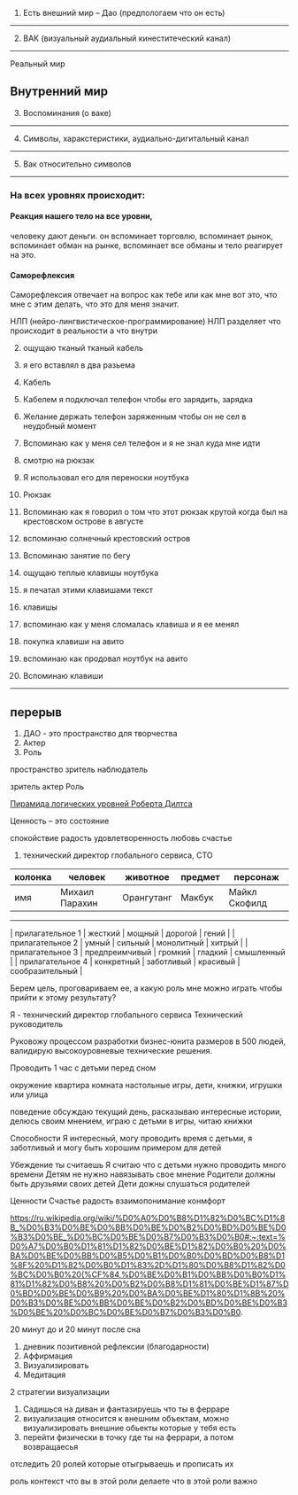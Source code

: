 1. Есть внешний мир – Дао (предпологаем что он есть)

---

2. ВАК (визуальный аудиальный кинеститеческий канал)

---

Реальный мир

## Внутренний мир

3. Воспоминания (о ваке)

---

4. Символы, харакстеристики, аудиально-дигитальный канал

---

5. Вак относительно символов

---

### На всех уровнях происходит:

#### Реакция нашего тело на все уровни,

человеку дают деньги. он вспоминает торговлю, вспоминает рынок, вспоминает обман на рынке, вспоминает все обманы и тело реагирует на это.

#### Саморефлексия

Саморефлексия отвечает на вопрос как тебе или как мне вот это, что мне с этим делать, что это для меня значит.

НЛП (нейро-лингвистическое-программирование)
НЛП разделяет что происходит в реальности а что внутри

2. ощущаю тканый тканый кабель
3. я его вставлял в два разьема
4. Кабель
5. Кабелем я подключал телефон чтобы его зарядить, зарядка
6. Желание держать телефон заряженным чтобы он не сел в неудобный момент
7. Вспоминаю как у меня сел телефон и я не знал куда мне идти

8. смотрю на рюкзак
9. Я использовал его для переноски ноутбука
10. Рюкзак
11. Вспоминаю как я говорил о том что этот рюкзак крутой когда был на крестовском острове в августе
12. вспоминаю солнечный крестовский остров
13. Вспоминаю занятие по бегу

14. ощущаю теплые клавишы ноутбука
15. я печатал этими клавишами текст
16. клавишы
17. вспоминаю как у меня сломалась клавиша и я ее менял
18. покупка клавиши на авито
19. вспоминаю как продовал ноутбук на авито
20. Вспоминаю клавиши

---

## перерыв

1. ДАО - это пространство для творчества
2. Актер
3. Роль

пространство
зритель
наблюдатель

зритель
актер
Роль

[Пирамида логических уровней Роберта Дилтса](https://www.google.com/url?sa=i&url=http%3A%2F%2Fwww.artcoach.biz%2F2012%2F11%2Fkak-primenyat-piramidu-logicheskix-urovnej-diltsa-v-rabote-s-sotrudnikami%2F&psig=AOvVaw3o3HKYw0RqJnHbVjux9sxf&ust=1600598776723000&source=images&cd=vfe&ved=0CAIQjRxqFwoTCICKiJ6F9esCFQAAAAAdAAAAABAD)

Ценность – это состояние

спокойствие
радость
удовлетворенность
любовь
счастье

1. технический директор глобального сервиса, CTO

| колонка          | человек        | животное   | предмет    | персонаж        |
| ---------------- | -------------- | ---------- | ---------- | --------------- |
| имя              | Михаил Парахин | Орангутанг | Макбук     | Майкл Скофилд   |
---------------------------------------------------------------------------------
| прилагательное 1 | жесткий        | мощный     | дорогой    | гений           |
| прилагательное 2 | умный          | сильный    | монолитный | хитрый          |
| прилагательное 3 | предпреимчивый | громкий    | гладкий    | смышленный      |
| прилагательное 4 | конкретный     | заботливый | красивый   | сообразительный |


Берем цель, проговариваем ее, а какую роль мне можно играть чтобы прийти к этому результату?


Я - технический директор глобального сервиса
Технический руководитель

 
Руковожу процессом разработки бизнес-юнита размеров в 500 людей, валидирую высокоуровневые технические решения.


Проводить 1 час с детьми перед сном

окружение
квартира комната настольные игры, дети, книжки, игрушки или улица 

поведение 
обсуждаю текущий день, расказываю интересные истории, делюсь своим мнением, играю с детьми в игры, читаю книжки

Способности
Я интересный, могу проводить время с детьми, я заботливый и могу быть хорошим примером для детей

Убеждение ты считаешь
Я считаю что с детьми нужно проводить много времени
Детям не нужно навязывать свое мнение
Родители должны быть друзьями своих детей
Дети дожны слушаться родителей

Ценности 
Счастье радость взаимопонимание конмфорт


https://ru.wikipedia.org/wiki/%D0%A0%D0%B8%D1%82%D0%BC%D1%8B_%D0%B3%D0%BE%D0%BB%D0%BE%D0%B2%D0%BD%D0%BE%D0%B3%D0%BE_%D0%BC%D0%BE%D0%B7%D0%B3%D0%B0#:~:text=%D0%A7%D0%B0%D1%81%D1%82%D0%BE%D1%82%D0%B0%20%D0%BA%D0%BE%D0%BB%D0%B5%D0%B1%D0%B0%D0%BD%D0%B8%D1%8F%20%D1%82%D0%B0%D1%83%2D%D1%80%D0%B8%D1%82%D0%BC%D0%B0%20(%CF%84,%D0%BE%D0%B1%D0%BB%D0%B0%D1%81%D1%82%D0%B8%20%D0%B2%D0%B8%D1%81%D0%BE%D1%87%D0%BD%D0%BE%D0%B9%20%D0%BA%D0%BE%D1%80%D1%8B%20%D0%B3%D0%BE%D0%BB%D0%BE%D0%B2%D0%BD%D0%BE%D0%B3%D0%BE%20%D0%BC%D0%BE%D0%B7%D0%B3%D0%B0.

20 минут до и 20 минут после сна 

1. дневник позитивной рефлексии (благодарности)
2. Аффирмация
3. Визуализировать
4. Медитация

2 стратегии визуализации 

1) Садишься на диван и фантазируешь что ты в ферраре
2) визуализация относится к внешним объектам, можно визуализировать внешние обьекты которые у тебя есть
3) перейти физически в точку где ты на феррари, а потом возвращаесья

отследить 20 ролей которые отыгрываешь и прописать их

роль 
контекст
что вы в этой роли делаете
что в этой роли важно 


